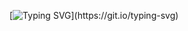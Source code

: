 [![Typing SVG](https://readme-typing-svg.demolab.com?font=Fira+Code&duration=1500&pause=20&multiline=true&random=false&width=500&height=100&lines=Get+schwifty!;Diving+into+code+adventures+that+might;or+might+not+make+Rick+Sanchez+proud.)](https://git.io/typing-svg)                                                                                                                                                                                  
  
  
  
  
  
  
  
  
  

<!--
**Basma2423/Basma2423** is a ✨ _special_ ✨ repository because its `README.md` (this file) appears on your GitHub profile.

Here are some ideas to get you started:

- 🔭 I’m currently working on ...
- 🌱 I’m currently learning ...
- 👯 I’m looking to collaborate on ...
- 🤔 I’m looking for help with ...
- 💬 Ask me about ...
- 📫 How to reach me: ...
- 😄 Pronouns: ...
- ⚡ Fun fact: ...
-->
